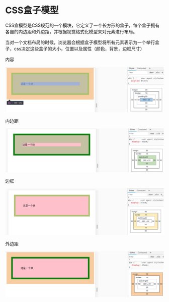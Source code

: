 # CSS盒子模型

CSS盒模型是CSS规范的一个模块，它定义了一个长方形的盒子，每个盒子拥有各自的内边距和外边距，并根据视觉格式化模型来对元素进行布局。

当对一个文档布局的时候，浏览器会根据盒子模型将所有元素表示为一个举行盒子，css决定这些盒子的大小，位置以及属性（颜色，背景，边框尺寸）

内容

<img src=images/image-20181226095328186.png />

内边距

<img src='images/image-20181226095519294.png' />

边框

<img src='images/image-20181226095458964.png'/>



外边距

<img src='images/image-20181226095442437.png' />





